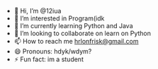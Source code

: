 - 👋 Hi, I’m @12iua
- 👀 I’m interested in Program(idk
- 🌱 I’m currently learning Python and Java
- 💞️ I’m looking to collaborate on learn on Python
- 📫 How to reach me hrlonfrisk@gmail.com 
- 😄 Pronouns: hdyk/wdym?
- ⚡ Fun fact: im a student 

<!---
12iua/12iua is a ✨ special ✨ repository because its `README.md` (this file) appears on your GitHub profile.
You can click the Preview link to take a look at your changes.
--->
